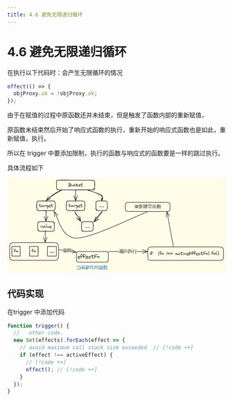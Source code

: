 ```yaml
---
title: 4.6 避免无限递归循环
---
```


# 4.6 避免无限递归循环

在执行以下代码时：会产生无限循环的情况

```javascript
effect(() => {
  objProxy.ok = !objProxy.ok;
});
```

由于在赋值的过程中原函数还并未结束，但是触发了函数内部的重新赋值，

原函数未结束然后开始了响应式函数的执行，重新开始的响应式函数也是如此，重新赋值，执行。

所以在 trigger 中要添加限制，执行的函数与响应式的函数要是一样的跳过执行。

具体流程如下

![avoidInfiniteRecursion.png](../images/avoid-infinite-recursion.png)

## 代码实现

在trigger 中添加代码

```typescript
function trigger() {
  //   other code.
  new Set(effects).forEach(effect => {
    // avoid maximum call stack size exceeded  // [!code ++]
    if (effect !== activeEffect) {
      // [!code ++]
      effect(); // [!code ++]
    }
  });
}
```
